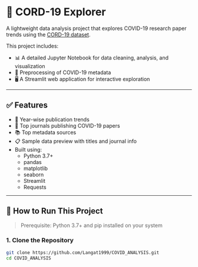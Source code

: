 # 🦠 CORD-19 Explorer

A lightweight data analysis project that explores COVID-19 research paper trends using the [CORD-19 dataset](https://www.kaggle.com/allen-institute-for-ai/CORD-19-research-challenge).

This project includes:
- 📊 A detailed Jupyter Notebook for data cleaning, analysis, and visualization
- 🧹 Preprocessing of COVID-19 metadata
- 🖥️ A Streamlit web application for interactive exploration

---

## ✅ Features

- 📅 Year-wise publication trends
- 🏢 Top journals publishing COVID-19 papers
- 📚 Top metadata sources
- 📋 Sample data preview with titles and journal info
- Built using:
  - Python 3.7+
  - pandas
  - matplotlib
  - seaborn
  - Streamlit
  - Requests

---

## 🚀 How to Run This Project

> Prerequisite: Python 3.7+ and pip installed on your system

### 1. Clone the Repository
```bash
git clone https://github.com/Langat1999/COVID_ANALYSIS.git
cd COVID_ANALYSIS

